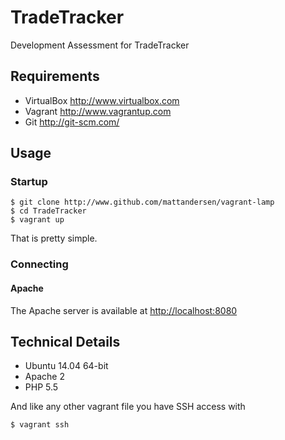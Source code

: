 TradeTracker
============

Development Assessment for TradeTracker

Requirements
------------
* VirtualBox <http://www.virtualbox.com>
* Vagrant <http://www.vagrantup.com>
* Git <http://git-scm.com/>

Usage
-----

### Startup
	$ git clone http://www.github.com/mattandersen/vagrant-lamp
	$ cd TradeTracker
	$ vagrant up

That is pretty simple.

### Connecting

#### Apache
The Apache server is available at <http://localhost:8080>

Technical Details
-----------------
* Ubuntu 14.04 64-bit
* Apache 2
* PHP 5.5

And like any other vagrant file you have SSH access with

	$ vagrant ssh
